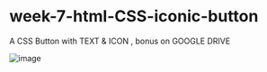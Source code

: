 # week-7-html-CSS-iconic-button
A CSS Button with TEXT &amp; ICON , bonus on GOOGLE DRIVE


![image](https://user-images.githubusercontent.com/117738625/208429609-450f921e-4019-44cc-823e-8cec4949b294.png)
